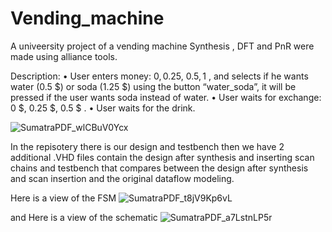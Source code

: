 # Vending_machine
A univeersity project of a vending machine 
Synthesis , DFT and PnR were made using alliance tools. 

Description:
• User enters money: 0$, 0.25$, 0.5$, 1$ , and selects if he wants water
(0.5 $) or soda (1.25 $) using the button “water_soda”, it will be
pressed if the user wants soda instead of water.
• User waits for exchange: 0 $, 0.25 $, 0.5 $ .
• User waits for the drink.

![SumatraPDF_wlCBuV0Ycx](https://user-images.githubusercontent.com/57004820/217381897-dce3298d-acf3-42b4-88e7-19757b80400b.png)

In the repisotery there is  our design and testbench 
then we have 2 additional .VHD files contain the design after synthesis and inserting scan chains and testbench that compares between the design after
synthesis and scan insertion and the original dataflow modeling.

Here is a view of the FSM 
![SumatraPDF_t8jV9Kp6vL](https://user-images.githubusercontent.com/57004820/217382659-f4baf0b3-26d5-4f5c-9bfe-b6c83dc93f0e.png)

and Here is a view of the schematic 
![SumatraPDF_a7LstnLP5r](https://user-images.githubusercontent.com/57004820/217382694-4318a15c-3a4f-4880-a1d8-2ebb88b1fc03.png)
